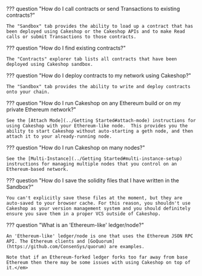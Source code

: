 ??? question "How do I call contracts or send Transactions to existing contracts?"

    The "Sandbox" tab provides the ability to load up a contract that has been deployed using Cakeshop or the Cakeshop APIs and to make Read calls or submit Transactions to those contracts.  
    

??? question "How do I find existing contracts?" 

    The "Contracts" explorer tab lists all contracts that have been deployed using Cakeshop sandbox.

??? question "How do I deploy contracts to my network using Cakeshop?"

    The "Sandbox" tab provides the ability to write and deploy contracts onto your chain. 

??? question "How do I run Cakeshop on any Ethereum build or on my private Ethereum network?"

    See the [Attach Mode](../Getting Started#attach-mode) instructions for using Cakeshop with your Ethereum-like node.  This provides you the ability to start Cakeshop without auto-starting a geth node, and then attach it to your already-running node.

??? question "How do I run Cakeshop on many nodes?"

    See the [Multi-Instance](../Getting Started#multi-instance-setup) instructions for managing multiple nodes that you control on an Ethereum-based network. 

??? question "How do I save the solidity files that I have written in the Sandbox?"

    You can't explicitly save these files at the moment, but they are auto-saved to your browser cache. For this reason, you shouldn't use Cakeshop as your version management system and you should definitely ensure you save them in a proper VCS outside of Cakeshop.

??? question "What is an 'Ethereum-like' ledger/node?"

    An 'Ethereum-like' ledger/node is one that uses the Ethereum JSON RPC API. The Ethereum clients and [GoQuorum](https://github.com/ConsenSys/quorum) are examples.

    Note that if an Ethereum-forked ledger forks too far away from base Ethereum then there may be some issues with using Cakeshop on top of it.</em>
